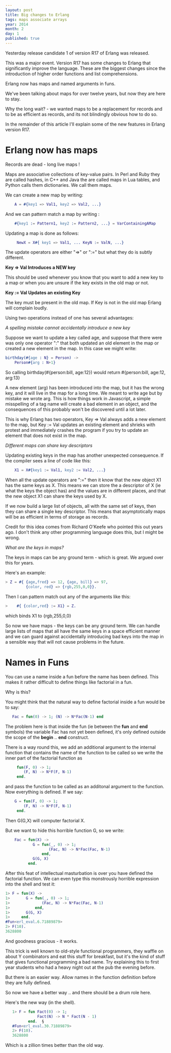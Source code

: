 ```yaml
---
layout: post
title: Big changes to Erlang
tags: maps associate arrays
year: 2014
month: 2
day: 1
published: true
---
```


Yesterday release candidate 1 of version R17 of Erlang
was released.

This was a major event. Version R17 has some changes to Erlang that
significantly improve the language. These are the biggest changes
since the introduction of higher order functions and list
comprehensions.

Erlang now has maps and named arguments in funs.

We've been talking about maps for over twelve years, but now they are
here to stay.

Why the long wait? - we wanted maps to be a replacement for records
and to be as efficient as records, and its not blindingly obvious how
to do so.

In the remainder of this article I'll explain some of the new features in
Erlang version R17.

# Erlang now has maps

Records are dead - long live maps !

Maps are associative collections of key-value pairs.  In Perl and Ruby
they are called hashes, in C++ and Java the are called maps in Lua
tables, and Python calls them dictionaries.  We call them maps.

We can create a new map by writing:

```Erlang
    A = #{key1 => Val1, key2 => Val2, ...}
```

And we can pattern match a map by writing :

```Erlang
    #{key1 := Pattern1, key2 := Pattern2, ...} = VarContainingAMap
```

Updating a map is done as follows:

```Erlang
     NewX = X#{ key1 => Val1, ... KeyN := ValN, ...}
```

The update operators are either "=>" or ":=" but what they do is
subtly different.

<b>Key => Val Introduces a NEW key</b>

This should be used whenever you know that you want to add a new key
to a map or when you are unsure if the key exists in the old map or not.

<b>Key := Val Updates an existing Key</b>

The key must be present in the old map.
If Key is not in the old map Erlang will complain loudly.

Using two operations instead of one has several advantages:

<i>A spelling mistake cannot accidentally introduce a new key </i>


Suppose we want to update a key called age, and suppose that there
were was only one operator ":" that both updated an old element in the
map or created a new element in the map.  In this case we might write:


```Erlang
birthday(#{age : N} = Person) ->
    Person#{arg : N+1}
```

So calling birthday(#{person:bill, age:12}) would 
return #{person:bill, age:12, arg:13}

A new element (arg) has been introduced into the map, but it has the
wrong key, and it will live in the map for a long time.  We meant to
write age but by mistake we wrote arg.  This is how things work in
Javascript, a simple misspelling of a tag name will create a bad
element in an object, and the consequences of this probably won't be
discovered until a lot later.

This is why Erlang has two operators, Key => Val always adds a new
element to the map, but Key := Val updates an existing element and
shrieks with protest and immediately crashes the program if you try to
update an element that does not exist in the map.

<i>Different maps can share key descriptors</i>

Updating existing keys in the map has another unexpected consequence.
If the compiler sees a line of code like this:
    
```Erlang
    X1 = X#{key1 := Val1, key2 := Val2, ...}
```

When all the update operators are ":=" then it know that the new
object X1 has the same keys as X. This means we can store the a
descriptor of X (ie what the keys the object has) and the values are
in different places, and that the new object X1 can share the keys
used by X.

If we now build a large list of objects, all with the same set of
keys, then they can share a single key descriptor. This means that
asymptotically maps will be as efficient in terms of storage as
records.

Credit for this idea comes from Richard O'Keefe who pointed
this out years ago. I don't think any other programming language does this,
but I might be wrong.

<i>What are the keys in maps?</i>

The keys in maps can be any ground term - which is great. We argued
over this for years.

Here's an example:

```Erlang
> Z = #{ {age,fred} => 12, {age, bill} => 97, 
         {color, red} => {rgb,255,0,0}}.
```

Then I can pattern match out any of the arguments like this:

```Erlang
>    #{ {color,red} := X1} = Z.
```


which binds X1 to {rgb,255,0,0}

So now we have maps - the keys can be any ground term. We can handle
large lists of maps that all have the same keys in a space efficient manner
and we can guard against accidentally introducing bad keys into the map
in a sensible way that will not cause problems in the future.

# Names in Funs

You can use a name inside a fun before the name has been defined. This
makes it rather difficult to define things like factorial in a fun.

Why is this?

You might think that the natural way to define factorial inside a fun
would be to say:

```Erlang
   Fac = fun(0) -> 1; (N) -> N*Fac(N-1) end
```

The problem here is that inside the fun (ie between the <b>fun</b> and
<b>end</b> symbols) the variable Fac has not yet been defined, it's
only defined outside the scope of the <b>begin</b> .. <b>end</b>
construct.

There is a way round this, we add an additional argument to the
internal function that contains the name of the function to be called
so we write the inner part of the factorial function as

```Erlang
     fun(F, 0) -> 1;
        (F, N) -> N*F(F, N-1)
     end.
```

and pass the function to be called as an additonal argument to the function.
Now everything is defined. If we say:

```Erlang
    G = fun(F, 0) -> 1;
        (F, N) -> N*F(F, N-1)
     end.
```

Then G(G,X) will computer factorial X.

But we want to hide this horrible function G, so we write:

```Erlang
    Fac = fun(X) ->
            G = fun(_, 0) -> 1;
                   (Fac, N) -> N*Fac(Fac, N-1)
                end,
            G(G, X)
          end.
```

 After this feat of intellectual masturbation is over you have defined
the factorial function. We can even type this monstrously horrible
expression into the shell and test it:

```Erlang
1> F = fun(X) ->
1>       G = fun(_, 0) -> 1;
1>              (Fac, N) -> N*Fac(Fac, N-1)
1>           end,
1>       G(G, X)
1>     end.
#Fun<erl_eval.6.71889879>
2> F(10).
3628800
```

And goodness gracious - it works.

This trick is well known to old-style functional programmers, they
waffle on about Y combinators and eat this stuff for breakfast, but
it's the kind of stuff that gives functional programming a bad
name. Try explaining this to first year students who had a heavy night
out at the pub the evening before.

But there is an easier way. Allow names in the function definition before
they are fully defined.

So now we have a better way .. and there should be a drum role here.

Here's the new way (in the shell).

```Erlang
   1> F = fun Fact(0) -> 1; 
              Fact(N) -> N * Fact(N - 1) 
          end.  §
   #Fun<erl_eval.30.71889879>
   2> F(10).
   3628800
```

Which is a zillion times better than the old way.



